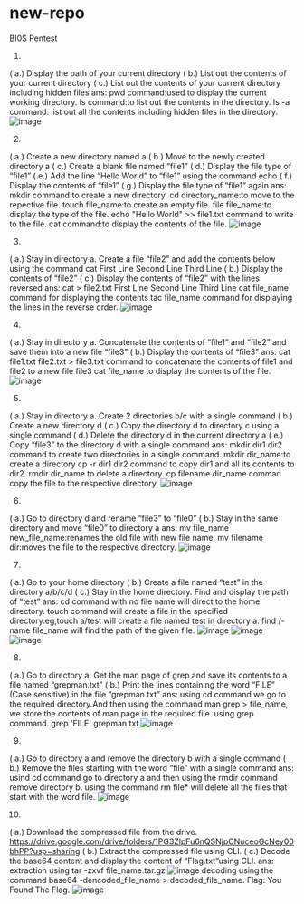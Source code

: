 # new-repo
BI0S Pentest


1.
( a.) Display the path of your current directory
( b.) List out the contents of your current directory
( c.) List out the contents of your current directory including hidden files
ans:
  pwd command:used to display the current working directory.
  ls command:to list out the contents in the directory.
  ls -a command: list out all the contents including hidden files in the directory.
  ![image](https://user-images.githubusercontent.com/113587483/226168578-2fe9414a-6a66-4140-92c8-ff13ca25a70a.png)
  
  
2.
( a.) Create a new directory named a
( b.) Move to the newly created directory a 
( c.) Create a blank file named “file1”
( d.) Display the file type of “file1”
( e.) Add the line “Hello World” to “file1” using the command echo
( f.) Display the contents of “file1”
( g.) Display the file type of “file1” again
ans:
  mkdir command:to create a new directory.
  cd directory_name:to move to the repective file.
  touch file_name:to create an empty file.
  file file_name:to display the type of the file.
  echo "Hello World" >> file1.txt command to write to the file.
  cat command:to display the contents of the file.
  ![image](https://user-images.githubusercontent.com/113587483/226169446-8e444f2d-44bc-4007-93de-5444b8c45609.png)
  
  
3.
( a.) Stay in directory a. Create a file “file2” and add the contents below using the  command cat
First Line Second Line Third Line
( b.) Display the contents of “file2”
( c.) Display the contents of “file2” with the lines reversed
ans:
  cat > file2.txt
First Line
Second Line
Third Line
  cat file_name command for displaying the contents
  tac file_name command for displaying the lines in the reverse order.
  ![image](https://user-images.githubusercontent.com/113587483/226170003-94a4797a-5ff7-42fc-a7b3-67bb998d80e6.png)
  
  
4.
( a.) Stay in directory a. Concatenate the contents of “file1” and “file2” and save them into a new file “file3”
( b.) Display the contents of “file3”
ans:
  cat file1.txt file2.txt > file3.txt command to concatenate the contents of file1 and file2 to a new file file3
  cat file_name to display the contents of the file.
  ![image](https://user-images.githubusercontent.com/113587483/226170307-1b087094-70d1-4c27-a169-d84e6ffe0b7a.png)
  
  
5.
( a.) Stay in directory a. Create 2 directories b/c with a single command 
( b.) Create a new directory d
( c.) Copy the directory d to directory c using a single command
( d.) Delete the directory d in the current directory a
( e.) Copy “file3” to the directory d with a single command
ans:
  mkdir dir1 dir2 command to create two directories in a single command.
  mkdir dir_name:to create a directory
  cp -r dir1 dir2 command to copy dir1 and all its contents to dir2.
  rmdir dir_name to delete a directory.
  cp filename dir_name commad copy the file to the respective directory.
  ![image](https://user-images.githubusercontent.com/113587483/226170997-fb7fe160-465a-4419-84c3-be4313c519d5.png)
  
  
6.
( a.) Go to directory d and rename “file3” to “file0”
( b.) Stay in the same directory and move “file0” to directory a
ans:
  mv file_name new_file_name:renames the old file with new file name.
  mv filename dir:moves the file to the respective directory.
  ![image](https://user-images.githubusercontent.com/113587483/226172493-45d920c8-87d4-463d-8b1c-c637a74d44c8.png)
  
  
7.
( a.) Go to your home directory
( b.) Create a file named “test” in the directory a/b/c/d
( c.) Stay in the home directory. Find and display the path of “test”
ans:
  cd command with no file name will direct to the home directory.
  touch command will create a file in the specified directory.eg,touch a/test will create a file named test in directory a.
  find /-name file_name will find the path of the given file.
  ![image](https://user-images.githubusercontent.com/113587483/226173396-9e59dda8-b9ee-4a6a-bf29-e326a1ad9027.png)
  ![image](https://user-images.githubusercontent.com/113587483/226173437-c5aa6dc3-cde7-4b8c-96a3-3567f84222fe.png)
  ![image](https://user-images.githubusercontent.com/113587483/226173459-9cb98267-c582-4f5c-8209-7d66b8b085ea.png)
  
  
8.
( a.) Go to directory a. Get the man page of grep and save its contents to a file named “grepman.txt”
( b.) Print the lines containing the word “FILE” (Case sensitive) in the file “grepman.txt”
ans:
  using cd command we go to the required directory.And then using the command man grep > file_name, we store the contents of man page in the required file.
  using grep command. grep 'FILE' grepman.txt
  ![image](https://user-images.githubusercontent.com/113587483/226173944-c448305a-71f4-402d-b1ba-2d2b3207961b.png)
  
  
9.
( a.) Go to directory a and remove the directory b with a single command
( b.) Remove the files starting with the word “file” with a single command
ans:
  usind cd command go to directory a and then using the rmdir command remove directory b.
  using the command rm file* will delete all the files that start with the word file.
  ![image](https://user-images.githubusercontent.com/113587483/226174374-3689eaf9-2895-456a-908c-62a184eef097.png)
  
  
10.
( a.) Download the compressed file from the drive. https://drive.google.com/drive/folders/1PG3ZlpFu6nQSNjpCNuceoGcNey00bhPP?usp=sharing
( b.) Extract the compressed file using CLI. 
( c.) Decode the base64 content and display the content of “Flag.txt”using CLI.
ans:
  extraction using tar -zxvf file_name.tar.gz
  ![image](https://user-images.githubusercontent.com/113587483/226174861-d42cbedf-54c2-415c-910c-03ad3c145580.png)
  decoding using the command base64 -dencoded_file_name > decoded_file_name.
  Flag: You Found The Flag.
  ![image](https://user-images.githubusercontent.com/113587483/226175489-bcc48754-f7d6-41c2-b595-efcfb0947b69.png)

  

  




  

